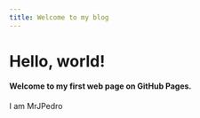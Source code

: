 ```yaml
---
title: Welcome to my blog
---
```


# Hello, world!

#### Welcome to my first web page on GitHub Pages.
I am MrJPedro

